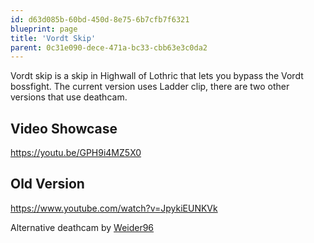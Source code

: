 ```yaml
---
id: d63d085b-60bd-450d-8e75-6b7cfb7f6321
blueprint: page
title: 'Vordt Skip'
parent: 0c31e090-dece-471a-bc33-cbb63e3c0da2
---
```

Vordt skip is a skip in Highwall of Lothric that lets you bypass the Vordt bossfight. The current version uses Ladder clip, there are two other versions that use deathcam.

## Video Showcase

https://youtu.be/GPH9i4MZ5X0

## Old Version

https://www.youtube.com/watch?v=JpykiEUNKVk

Alternative deathcam by [Weider96](https://youtu.be/ysv6BOpucBY?t=347)
